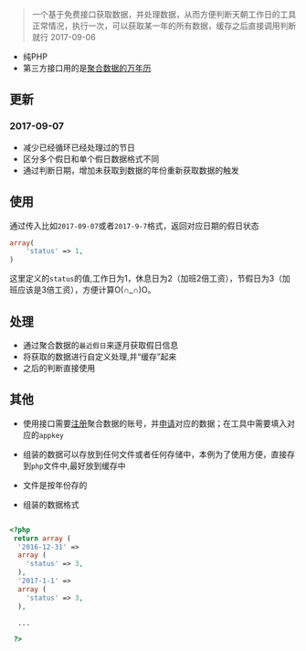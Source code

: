 > 一个基于免费接口获取数据，并处理数据，从而方便判断天朝工作日的工具
> 正常情况，执行一次，可以获取某一年的所有数据，缓存之后直接调用判断就行
> 2017-09-06

* 纯PHP
* 第三方接口用的是[聚合数据的万年历](https://www.juhe.cn/docs/api/id/177)

## 更新

### 2017-09-07

- 减少已经循环已经处理过的节日
- 区分多个假日和单个假日数据格式不同
- 通过判断日期，增加未获取到数据的年份重新获取数据的触发

## 使用



通过传入比如`2017-09-07`或者`2017-9-7`格式，返回对应日期的假日状态
```php
array(
	'status' => 1,
)

```
这里定义的`status`的值,工作日为1，休息日为2（加班2倍工资），节假日为3（加班应该是3倍工资），方便计算O(∩_∩)O。

## 处理

- 通过聚合数据的`最近假日`来逐月获取假日信息
- 将获取的数据进行自定义处理,并“缓存”起来
- 之后的判断直接使用

## 其他

- 使用接口需要[注册](https://www.juhe.cn/register)聚合数据的账号，并[申请](https://www.juhe.cn/docs/api/id/177)对应的数据；在工具中需要填入对应的`appkey`

- 组装的数据可以存放到任何文件或者任何存储中，本例为了使用方便，直接存到`php`文件中,最好放到缓存中

- 文件是按年份存的

- 组装的数据格式
```php

<?php
 return array (
  '2016-12-31' => 
  array (
    'status' => 3,
  ),
  '2017-1-1' => 
  array (
    'status' => 3,
  ),

  ...

 ?>

```




